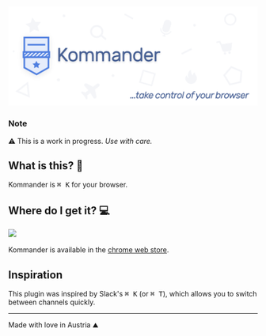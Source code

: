 ![](/design/promotional-1400x560.png)

### Note
⚠️ This is a work in progress. *Use with care.*

## What is this? 🤔
Kommander is <kbd>⌘ K</kbd> for your browser.

## Where do I get it? 💻
![](https://developer.chrome.com/webstore/images/ChromeWebStore_Badge_v2_206x58.png)

Kommander is available in the [chrome web store](https://chrome.google.com/webstore/detail/kommander/lgehmhknkijkhhdlhdieghagaihfkimn?hl=en).

## Inspiration
This plugin was inspired by Slack's <kbd>⌘ K</kbd> (or <kbd>⌘ T</kbd>), which allows you to switch between channels quickly.

---

Made with love in Austria ⛰
